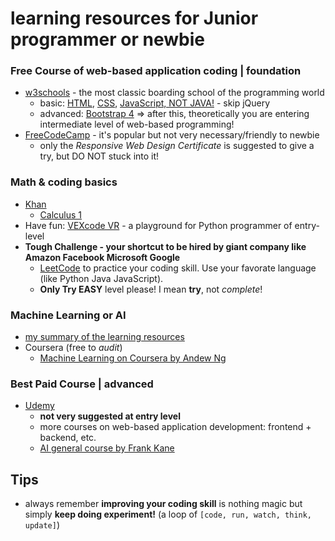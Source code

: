 # learning resources for Junior programmer or newbie

### Free Course of web-based application coding | foundation
- [w3schools](https://www.w3schools.com/) - the most classic boarding school of the programming world
  - basic: [HTML](https://www.w3schools.com/html/), [CSS](https://www.w3schools.com/css/), [JavaScript, NOT JAVA!](https://www.w3schools.com/js/) - skip jQuery
  - advanced: [Bootstrap 4](https://www.w3schools.com/bootstrap4/) => after this, theoretically you are entering intermediate level of web-based programming!
- [FreeCodeCamp](https://www.freecodecamp.org/) - it's popular but not very necessary/friendly to newbie
  - only the _Responsive Web Design Certificate_ is suggested to give a try, but DO NOT stuck into it!

### Math & coding basics
- [Khan](https://www.khanacademy.org/)
  - [Calculus 1](https://www.khanacademy.org/math/calculus-1)
- Have fun: [VEXcode VR](https://vr.vex.com/) - a playground for Python programmer of entry-level
- __Tough Challenge - your shortcut to be hired by giant company like Amazon Facebook Microsoft Google__
  - [LeetCode](https://leetcode.com/) to practice your coding skill. Use your favorate language (like Python Java JavaScript).
  - __Only Try EASY__ level please! I mean __try__, not _complete_!

### Machine Learning or AI
- [my summary of the learning resources](AI.MD)
- Coursera (free to _audit_)
  - [Machine Learning on Coursera by Andew Ng](https://www.coursera.org/learn/machine-learning)

### Best Paid Course | advanced
- [Udemy](https://www.udemy.com/courses/it-and-software/)
  - __not very suggested at entry level__
  - more courses on web-based application development: frontend + backend, etc.
  - [AI general course by Frank Kane](https://www.udemy.com/course/data-science-and-machine-learning-with-python-hands-on/)
 
## Tips
- always remember __improving your coding skill__ is nothing magic but simply __keep doing experiment!__ (a loop of `[code, run, watch, think, update]`)
